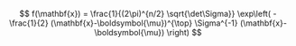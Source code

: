 $$
f(\mathbf{x}) =
\frac{1}{(2\pi)^{n/2} \sqrt{\det\Sigma}}
\exp\left(
        -\frac{1}{2}
        (\mathbf{x}-\boldsymbol{\mu})^{\top}
         \Sigma^{-1}
        (\mathbf{x}-\boldsymbol{\mu})
    \right)
$$
